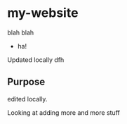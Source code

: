 # my-website

blah blah

* ha!

Updated locally
dfh


## Purpose
edited locally.


Looking at adding more and more stuff